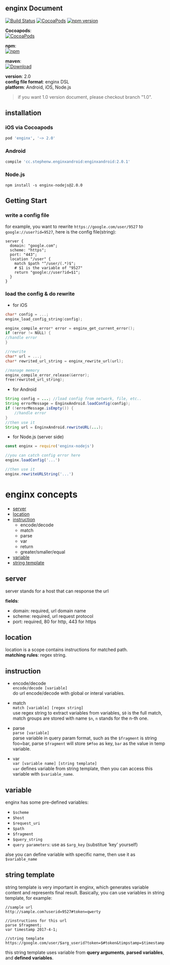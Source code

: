 enginx Document
---
[![Build Status](https://travis-ci.org/stephenwzl/enginx.svg?branch=master)](https://travis-ci.org/stephenwzl/enginx) [![CocoaPods](https://img.shields.io/cocoapods/v/enginx.svg)](https://github.com/stephenwzl/enginx)  [![npm version](https://badge.fury.io/js/enginx-nodejs.svg)](https://www.npmjs.com/package/enginx-nodejs)    

**Cocoapods**:  
[![CocoaPods](https://img.shields.io/cocoapods/dt/enginx.svg)]()

**npm**:   
[![npm](https://img.shields.io/npm/dt/enginx-nodejs.svg)](https://github.com/stephenwzl/enginx)

**maven**:  
[![Download](https://api.bintray.com/packages/stephenw/maven/enginxAndroid/images/download.svg) ](https://bintray.com/stephenw/maven/enginxAndroid/_latestVersion)

**version**: 2.0  
**config file format**: enginx DSL  
**platform**: Android, iOS, Node.js   

> if you want 1.0 version document, please checkout branch "1.0".  

## installation  

### iOS via Cocoapods 
```ruby
pod 'enginx', '~> 2.0'
```  
### Android 
```groovy
compile 'cc.stephenw.enginxandroid:enginxandroid:2.0.1'
```

### Node.js  
```shell
npm install -s enginx-nodejs@2.0.0
``` 

## Getting Start 

### write a config file  
for example, you want to rewrite `https://google.com/user/9527` to `google://user?id=9527`, here is the config file(string):  

```
server {
  domain: "google.com";
  scheme: "https";
  port: "443";
  location "/user" {
    match $path "^/user/(.*)$";
    # $1 is the variable of "9527"
    return "google://user?id=$1";
  }
}
```
### load the config & do rewrite 

* for iOS

```c
char* config = ...;
enginx_load_config_string(config);

enginx_compile_error* error = enginx_get_current_error();
if (error != NULL) {
//handle error
}

//rewrite
char* url = ...;
char* rewrited_url_string = enginx_rewrite_url(url);

//manage memory
enginx_compile_error_release(&error);
free(rewrited_url_string);
```

* for Android 

```java
String config = ...; //load config from network, file, etc..
String errorMessage = EnginxAndroid.loadConfig(config);
if (!errorMessage.isEmpty()) {
	//handle error
}
//then use it
String url = EnginxAndroid.rewriteURL(...);
```

* for Node.js (server side)

```javascript
const enginx = require('enginx-nodejs')

//you can catch config error here
enginx.loadConfig('...')

//then use it
enginx.rewriteURLString('...')

```

# enginx concepts
* [server](#server)
* [location](#location)
* [instruction](#instruction)
	* encode/decode
	* match
	* parse
	* var
	* return
	* greater/smaller/equal
* [variable](#variable)
* [string template](#string-template)

## server
server stands for a host that can response the url  

**fields**:  

* domain: required, url domain name
* scheme: required, url request protocol
* port: required, 80 for http, 443 for https

## location
location is a scope contains instructions for matched path.  
**matching rules**: regex string.  

## instruction

* encode/decode  
`encode/decode [variable]`  
do url encode/decode with global or interal variables.

* match   
`match [variable] [regex string]`  
use regex string to extract variables from variables, `$0` is the full match, match groups are stored with name `$n`, `n` stands for the n-th one.

* parse  
`parse [variable]`  
parse variable in query param format, such as the `$fragment` is string foo=bar, parse `$fragment` will store `$#foo` as key, `bar` as the value in temp variable. 

* var  
`var [variable name] [string template]`  
`var` defines variable from string template, then you can access this variable with `$variable_name`. 

## variable
enginx has some pre-defined variables:  

* `$scheme`
* `$host`
* `$request_uri`
* `$path`
* `$fragment`
* `$query_string` 
* `query parameters`: use as `$arg_key` (substitue ‘key’ yourself)

alse you can define variable with specific name, then use it as `$variable_name`

## string template
string template is very important in enginx, which generates variable content and represents final result. Basically, you can use variables in string template, for example:  

```
//sample url
http://sample.com?userid=9527#token=qwerty

//instructions for this url 
parse $fragment;
var timestamp 2017-4-1;

//string template
https://google.com/user/$arg_userid?token=$#token&timpstamp=$timestamp
``` 
this string template uses variable from **query arguments**, **parsed variables**, and **defined variables**.
